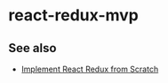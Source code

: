 # react-redux-mvp

## See also
* [Implement React Redux from Scratch ](https://medium.com/netscape/implementation-of-react-redux-part-1-411b971a9b5b)
